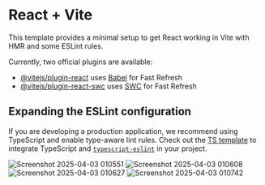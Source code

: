 # React + Vite

This template provides a minimal setup to get React working in Vite with HMR and some ESLint rules.

Currently, two official plugins are available:

- [@vitejs/plugin-react](https://github.com/vitejs/vite-plugin-react/blob/main/packages/plugin-react/README.md) uses [Babel](https://babeljs.io/) for Fast Refresh
- [@vitejs/plugin-react-swc](https://github.com/vitejs/vite-plugin-react-swc) uses [SWC](https://swc.rs/) for Fast Refresh

## Expanding the ESLint configuration

If you are developing a production application, we recommend using TypeScript and enable type-aware lint rules. Check out the [TS template](https://github.com/vitejs/vite/tree/main/packages/create-vite/template-react-ts) to integrate TypeScript and [`typescript-eslint`](https://typescript-eslint.io) in your project.


![Screenshot 2025-04-03 010551](https://github.com/user-attachments/assets/22f58a7c-45a5-4478-bad0-c0a39d050721)
![Screenshot 2025-04-03 010608](https://github.com/user-attachments/assets/d91c9e5e-5b4c-41cc-815c-f2b053999d80)
![Screenshot 2025-04-03 010627](https://github.com/user-attachments/assets/01915afb-9deb-4175-bd0e-db5a700535e1)
![Screenshot 2025-04-03 010742](https://github.com/user-attachments/assets/f4407b80-8fdf-4943-b35a-468de1757b46)
